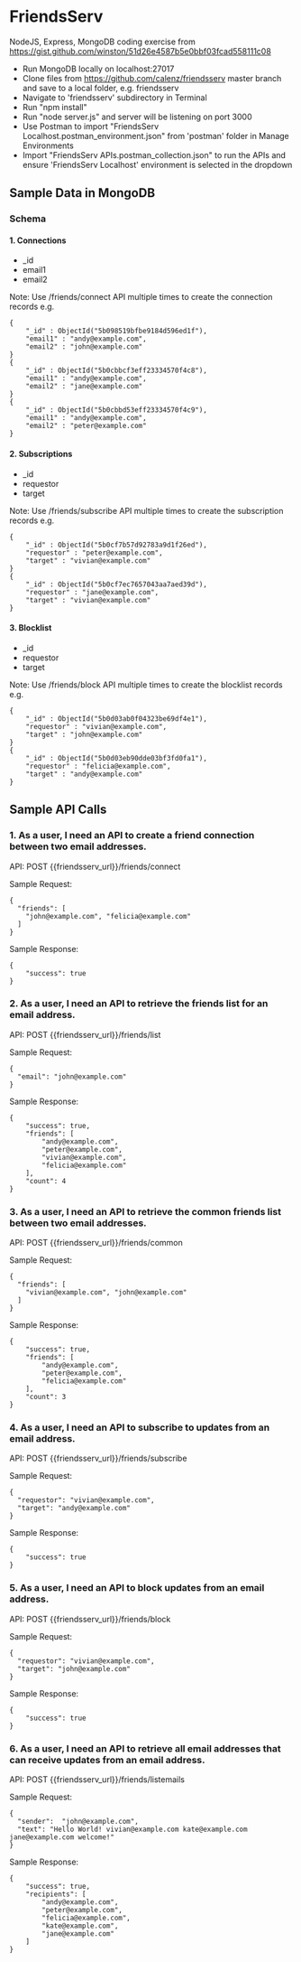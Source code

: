 # FriendsServ

NodeJS, Express, MongoDB coding exercise from https://gist.github.com/winston/51d26e4587b5e0bbf03fcad558111c08

- Run MongoDB locally on localhost:27017
- Clone files from https://github.com/calenz/friendsserv master branch and save to a local folder, e.g. friendsserv
- Navigate to 'friendsserv' subdirectory in Terminal
- Run "npm install"
- Run "node server.js" and server will be listening on port 3000
- Use Postman to import "FriendsServ Localhost.postman_environment.json" from 'postman' folder in Manage Environments
- Import "FriendsServ APIs.postman_collection.json" to run the APIs and ensure 'FriendsServ Localhost' environment is selected in the dropdown

## Sample Data in MongoDB
### Schema

#### 1. Connections
- _id
- email1
- email2

Note: Use /friends/connect API multiple times to create the connection records
e.g.
```
{ 
    "_id" : ObjectId("5b098519bfbe9184d596ed1f"), 
    "email1" : "andy@example.com", 
    "email2" : "john@example.com"
}
{ 
    "_id" : ObjectId("5b0cbbcf3eff23334570f4c8"), 
    "email1" : "andy@example.com", 
    "email2" : "jane@example.com"
}
{ 
    "_id" : ObjectId("5b0cbbd53eff23334570f4c9"), 
    "email1" : "andy@example.com", 
    "email2" : "peter@example.com"
}
```

#### 2. Subscriptions
- _id
- requestor
- target

Note: Use /friends/subscribe API multiple times to create the subscription records
e.g.
```
{ 
    "_id" : ObjectId("5b0cf7b57d92783a9d1f26ed"), 
    "requestor" : "peter@example.com", 
    "target" : "vivian@example.com"
}
{ 
    "_id" : ObjectId("5b0cf7ec7657043aa7aed39d"), 
    "requestor" : "jane@example.com", 
    "target" : "vivian@example.com"
}
```

#### 3. Blocklist
- _id
- requestor
- target

Note: Use /friends/block API multiple times to create the blocklist records
e.g.
```
{ 
    "_id" : ObjectId("5b0d03ab0f04323be69df4e1"), 
    "requestor" : "vivian@example.com", 
    "target" : "john@example.com"
}
{ 
    "_id" : ObjectId("5b0d03eb90dde03bf3fd0fa1"), 
    "requestor" : "felicia@example.com", 
    "target" : "andy@example.com"
}

```

## Sample API Calls

### 1. As a user, I need an API to create a friend connection between two email addresses.
API: POST {{friendsserv_url}}/friends/connect

Sample Request:
```
{
  "friends": [
  	"john@example.com", "felicia@example.com"
  ]
}
```
Sample Response:
```
{
    "success": true
}
```

### 2. As a user, I need an API to retrieve the friends list for an email address.
API: POST {{friendsserv_url}}/friends/list

Sample Request:
```
{
  "email": "john@example.com"
}
```
Sample Response:
```
{
    "success": true,
    "friends": [
        "andy@example.com",
        "peter@example.com",
        "vivian@example.com",
        "felicia@example.com"
    ],
    "count": 4
}
```

### 3. As a user, I need an API to retrieve the common friends list between two email addresses.
API: POST {{friendsserv_url}}/friends/common

Sample Request:
```
{
  "friends": [
  	"vivian@example.com", "john@example.com"
  ]
}
```
Sample Response:
```
{
    "success": true,
    "friends": [
        "andy@example.com",
        "peter@example.com",
        "felicia@example.com"
    ],
    "count": 3
}
```

### 4. As a user, I need an API to subscribe to updates from an email address.
API: POST {{friendsserv_url}}/friends/subscribe

Sample Request:
```
{
  "requestor": "vivian@example.com",
  "target": "andy@example.com"
}
```
Sample Response:
```
{
    "success": true
}
```

### 5. As a user, I need an API to block updates from an email address.
API: POST {{friendsserv_url}}/friends/block

Sample Request:
```
{
  "requestor": "vivian@example.com",
  "target": "john@example.com"
}
```
Sample Response:
```
{
    "success": true
}
```

### 6. As a user, I need an API to retrieve all email addresses that can receive updates from an email address.
API: POST {{friendsserv_url}}/friends/listemails

Sample Request:
```
{
  "sender":  "john@example.com",
  "text": "Hello World! vivian@example.com kate@example.com jane@example.com welcome!"
}
```
Sample Response:
```
{
    "success": true,
    "recipients": [
        "andy@example.com",
        "peter@example.com",
        "felicia@example.com",
        "kate@example.com",
        "jane@example.com"
    ]
}
```



